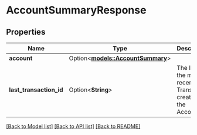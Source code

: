 # AccountSummaryResponse

## Properties

Name | Type | Description | Notes
------------ | ------------- | ------------- | -------------
**account** | Option<[**models::AccountSummary**](AccountSummary.md)> |  | [optional]
**last_transaction_id** | Option<**String**> | The ID of the most recent Transaction created for the Account. | [optional]

[[Back to Model list]](../README.md#documentation-for-models) [[Back to API list]](../README.md#documentation-for-api-endpoints) [[Back to README]](../README.md)


